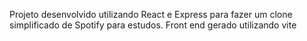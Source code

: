 Projeto desenvolvido utilizando React e Express para fazer um clone simplificado de Spotify para estudos.
Front end gerado utilizando vite
